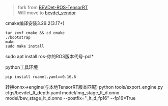 > fork from [BEVDet-ROS-TensorRT](https://github.com/linClubs/BEVDet-ROS-TensorRT)  
> Will move to [bevdet_vendor](https://github.com/CN-Antonio/bevdet_vendor)

cmake编译安装3.29.2(3.17+)
```
tar zxvf cmake && cd cmake
./bootstrap
make
sudo make install
```

sudo apt install ros-你的ROS版本代号-pcl*

python工具环境
```
pip install ruamel.yaml==0.16.6
```

转换onnx->engine(与本地TensorRT版本匹配)
python tools/export_engine.py cfgs/bevdet_lt_depth.yaml model/img_stage_lt_d.onnx model/bev_stage_lt_d.onnx --postfix="_lt_d_fp16" --fp16=True
